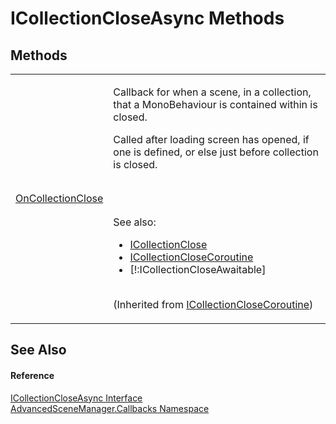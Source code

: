 # ICollectionCloseAsync Methods




## Methods
<table>
<tr>
<td><a href="M_AdvancedSceneManager_Callbacks_ICollectionCloseCoroutine_OnCollectionClose.md">OnCollectionClose</a></td>
<td><p>Callback for when a scene, in a collection, that a MonoBehaviour is contained within is closed.</p><p>

Called after loading screen has opened, if one is defined, or else just before collection is closed.</p><br /><br />

 See also: <ul><li><a href="T_AdvancedSceneManager_Callbacks_ICollectionClose.md">ICollectionClose</a></li><li><a href="T_AdvancedSceneManager_Callbacks_ICollectionCloseCoroutine.md">ICollectionCloseCoroutine</a></li><li>[!:ICollectionCloseAwaitable]</li></ul>

<br />(Inherited from <a href="T_AdvancedSceneManager_Callbacks_ICollectionCloseCoroutine.md">ICollectionCloseCoroutine</a>)</td></tr>
</table>

## See Also


#### Reference
<a href="T_AdvancedSceneManager_Callbacks_ICollectionCloseAsync.md">ICollectionCloseAsync Interface</a>  
<a href="N_AdvancedSceneManager_Callbacks.md">AdvancedSceneManager.Callbacks Namespace</a>  
